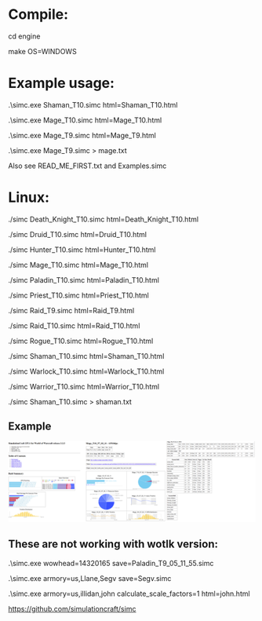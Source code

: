 # Compile:

cd engine

make OS=WINDOWS


# Example usage:

.\simc.exe Shaman_T10.simc html=Shaman_T10.html

.\simc.exe Mage_T10.simc html=Mage_T10.html

.\simc.exe Mage_T9.simc html=Mage_T9.html

.\simc.exe Mage_T9.simc > mage.txt

Also see READ_ME_FIRST.txt and Examples.simc

# Linux:
./simc Death_Knight_T10.simc html=Death_Knight_T10.html

./simc Druid_T10.simc html=Druid_T10.html

./simc Hunter_T10.simc html=Hunter_T10.html

./simc Mage_T10.simc html=Mage_T10.html

./simc Paladin_T10.simc html=Paladin_T10.html

./simc Priest_T10.simc html=Priest_T10.html

./simc Raid_T9.simc html=Raid_T9.html

./simc Raid_T10.simc html=Raid_T10.html

./simc Rogue_T10.simc html=Rogue_T10.html

./simc Shaman_T10.simc html=Shaman_T10.html

./simc Warlock_T10.simc html=Warlock_T10.html

./simc Warrior_T10.simc html=Warrior_T10.html

./simc Shaman_T10.simc > shaman.txt

## Example

![Example](./Example.png?raw=true "Example")


## These are not working with wotlk version:

.\simc.exe wowhead=14320165 save=Paladin_T9_05_11_55.simc

.\simc.exe armory=us,Llane,Segv save=Segv.simc

.\simc.exe armory=us,illidan,john calculate_scale_factors=1 html=john.html

https://github.com/simulationcraft/simc
